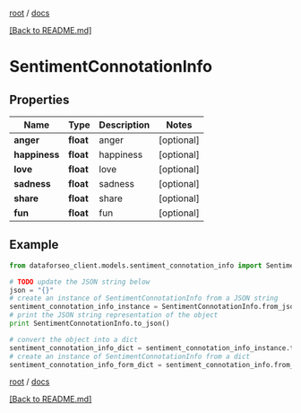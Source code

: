 [root](./../ "root") / [docs](./ "docs")

[[Back to README.md]](./../README.md "[Back to README.md]")

# SentimentConnotationInfo

## Properties

Name | Type | Description | Notes
------------ | ------------- | ------------- | -------------
**anger** | **float** | anger | [optional]
**happiness** | **float** | happiness | [optional]
**love** | **float** | love | [optional]
**sadness** | **float** | sadness | [optional]
**share** | **float** | share | [optional]
**fun** | **float** | fun | [optional]

## Example

```python
from dataforseo_client.models.sentiment_connotation_info import SentimentConnotationInfo

# TODO update the JSON string below
json = "{}"
# create an instance of SentimentConnotationInfo from a JSON string
sentiment_connotation_info_instance = SentimentConnotationInfo.from_json(json)
# print the JSON string representation of the object
print SentimentConnotationInfo.to_json()

# convert the object into a dict
sentiment_connotation_info_dict = sentiment_connotation_info_instance.to_dict()
# create an instance of SentimentConnotationInfo from a dict
sentiment_connotation_info_form_dict = sentiment_connotation_info.from_dict(sentiment_connotation_info_dict)
```

  

[root](./../ "root") / [docs](./ "docs")

[[Back to README.md]](./../README.md "[Back to README.md]")